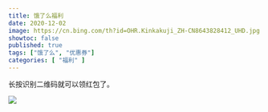 ```yaml
---
title: 饿了么福利
date: 2020-12-02
image: https://cn.bing.com/th?id=OHR.Kinkakuji_ZH-CN8643828412_UHD.jpg
showtoc: false 
published: true
tags: ["饿了么", "优惠券"]
categories: [ "福利" ]
---
```


长按识别二维码就可以领红包了。

<!--more-->

![](https://miiluu.oss-cn-shanghai.aliyuncs.com/little%20plan/%E5%A4%96%E5%8D%96/%E9%A5%BF%E4%BA%86%E4%B9%88%E5%A4%96%E5%8D%96%E7%BA%A2%E5%8C%85.png)


